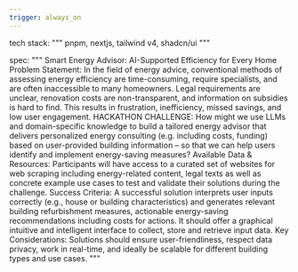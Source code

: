 ```yaml
---
trigger: always_on
---
```


tech stack:
"""
pnpm, nextjs, tailwind v4, shadcn/ui
"""

spec:
"""
Smart Energy Advisor: AI-Supported Efficiency for Every Home
Problem Statement: In the field of energy advice, conventional methods of assessing energy efficiency are time-consuming, require specialists, and are often inaccessible to many homeowners. Legal requirements are unclear, renovation costs are non-transparent, and information on subsidies is hard to find. This results in frustration, inefficiency, missed savings, and low user engagement.
HACKATHON CHALLENGE: How might we use LLMs and domain-specific knowledge to build a tailored energy advisor that delivers personalized energy consulting (e.g. including costs, funding) based on user-provided building information – so that we can help users identify and implement energy-saving measures?
Available Data & Resources: Participants will have access to a curated set of websites for web scraping including energy-related content, legal texts as well as concrete example use cases to test and validate their solutions during the challenge.
Success Criteria: A successful solution interprets user inputs correctly (e.g., house or building characteristics) and generates relevant building refurbishment measures, actionable energy-saving recommendations including costs for actions. It should offer a graphical intuitive and intelligent interface to collect, store and retrieve input data.
Key Considerations: Solutions should ensure user-friendliness, respect data privacy, work in real-time, and ideally be scalable for different building types and use cases.
"""
